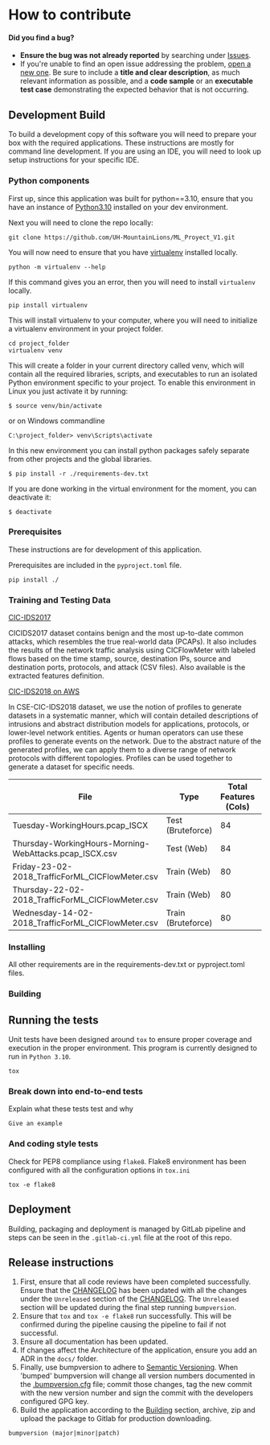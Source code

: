 # How to contribute

#### Did you find a bug?

* **Ensure the bug was not already reported** by searching under 
  [Issues](https://github.com/UH-MountainLions/ML_Proyect_V1/issues).
* If you're unable to find an open issue addressing the problem,
  [open a new one](https://github.com/UH-MountainLions/ML_Proyect_V1/issues/new). Be sure to include a **title 
  and clear description**, as much relevant information as possible, and a **code sample** or an **executable
  test case** demonstrating the expected behavior that is not occurring.

## Development Build
To build a development copy of this software you will need to prepare your box with the required applications. These
instructions are mostly for command line development. If you are using an IDE, you will need to look up setup 
instructions for your specific IDE.

### Python components
First up, since this application was built for python==3.10, ensure that you have an instance of [Python3.10] installed
on your dev environment.

Next you will need to clone the repo locally:
```commandline
git clone https://github.com/UH-MountainLions/ML_Proyect_V1.git
```

You will now need to ensure that you have [virtualenv](https://docs.python-guide.org/dev/virtualenvs/) installed 
locally.
```commandline
python -m virtualenv --help
```

If this command gives you an error, then you will need to install `virtualenv` locally.
```commandline
pip install virtualenv
```

This will install virtualenv to your computer, where you will need to initialize a virtualenv environment in your 
project folder.
```commandline
cd project_folder
virtualenv venv
```

This will create a folder in your current directory called venv, which will contain all the required libraries, scripts,
and executables to run an isolated Python environment specific to your project. To enable this environment in Linux you 
just activate it by running:
```commandline
$ source venv/bin/activate
```

or on Windows commandline
```commandline
C:\project_folder> venv\Scripts\activate
```

In this new environment you can install python packages safely separate from other projects and the global libraries.
```commandline
$ pip install -r ./requirements-dev.txt
```

If you are done working in the virtual environment for the moment, you can deactivate it:
```commandline
$ deactivate
```

### Prerequisites
These instructions are for development of this application.

Prerequisites are included in the `pyproject.toml` file.
```commandline
pip install ./
```

### Training and Testing Data
[CIC-IDS2017](https://www.unb.ca/cic/datasets/ids-2017.html)

CICIDS2017 dataset contains benign and the most up-to-date common attacks, which resembles the true real-world data 
(PCAPs). It also includes the results of the network traffic analysis using CICFlowMeter with labeled flows based on the 
time stamp, source, destination IPs, source and destination ports, protocols, and attack (CSV files). Also available is 
the extracted features definition.

[CIC-IDS2018 on AWS](https://www.unb.ca/cic/datasets/ids-2018.html)

In CSE-CIC-IDS2018 dataset, we use the notion of profiles to generate datasets in a systematic manner, which will 
contain detailed descriptions of intrusions and abstract distribution models for applications, protocols, or lower-level
network entities. Agents or human operators can use these profiles to generate events on the network. Due to the 
abstract nature of the generated profiles, we can apply them to a diverse range of network protocols with different 
topologies. Profiles can be used together to generate a dataset for specific needs.

| File                                                   | Type               | Total Features (Cols) | Records (Rows) | Labeled (Y/N) |
|--------------------------------------------------------|--------------------|-----------------------|----------------|---------------|
| Tuesday-WorkingHours.pcap_ISCX                         | Test (Bruteforce)  | 84                    | 445,909        | Yes           |
| Thursday-WorkingHours-Morning-WebAttacks.pcap_ISCX.csv | Test (Web)         | 84                    | 170,367        | Yes           |
| Friday-23-02-2018_TrafficForML_CICFlowMeter.csv        | Train (Web)        | 80                    | 1,048,576      | Yes           |
| Thursday-22-02-2018_TrafficForML_CICFlowMeter.csv      | Train (Web)        | 80                    | 1,048,576      | Yes           |
| Wednesday-14-02-2018_TrafficForML_CICFlowMeter.csv     | Train (Bruteforce) | 80                    | 1,048,576      | Yes           |


### Installing

All other requirements are in the requirements-dev.txt or pyproject.toml files.

### Building

## Running the tests

Unit tests have been designed around `tox` to ensure proper coverage and execution in the proper environment. This
program is currently designed to run in `Python 3.10`.
```commandline
tox
```

### Break down into end-to-end tests

Explain what these tests test and why

```
Give an example
```

### And coding style tests

Check for PEP8 compliance using `flake8`. Flake8 environment has been configured with all the configuration options in
`tox.ini`

```commandline
tox -e flake8
```

## Deployment

Building, packaging and deployment is managed by GitLab pipeline and steps can be seen in the `.gitlab-ci.yml` file at 
the root of this repo.

## Release instructions
1. First, ensure that all code reviews have been completed successfully. Ensure that the [CHANGELOG](./CHANGELOG.md) has 
   been updated with all the changes under the `Unreleased` section of the 
   [CHANGELOG](https://keepachangelog.com/en/1.0.0/). The `Unreleased` section will be updated during the final step 
   running `bumpversion`.
2. Ensure that `tox` and `tox -e flake8` run successfully. This will be confirmed during the pipeline causing the
   pipeline to fail if not successful.
3. Ensure all documentation has been updated.
4. If changes affect the Architecture of the application, ensure you add an ADR in the `docs/` folder.
5. Finally, use bumpversion to adhere to [Semantic Versioning](http://semver.org/). When 'bumped' bumpversion will 
   change all version numbers documented in the [.bumpversion.cfg](./.bumpversion.cfg) file; commit those changes, tag 
   the new commit with the new version number and sign the commit with the developers configured GPG key.
6. Build the application according to the [Building](#Building) section, archive, zip and upload the package to Gitlab 
   for production downloading.

```commandline
bumpversion (major|minor|patch)
```

[python3.10]: https://www.python.org/downloads/release/python-3100/
